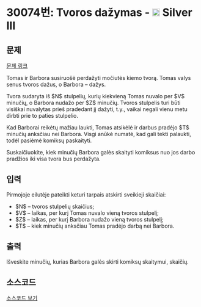 # 30074번: Tvoros dažymas - <img src="https://static.solved.ac/tier_small/8.svg" style="height:20px" /> Silver III

<!-- performance -->

<!-- 문제 제출 후 깃허브에 푸시를 했을 때 제출한 코드의 성능이 입력될 공간입니다.-->

<!-- end -->

## 문제

[문제 링크](https://boj.kr/30074)


<p>Tomas ir Barbora susiruošė perdažyti močiutės kiemo tvorą. Tomas valys senus tvoros dažus, o Barbora – dažys.</p>

<p>Tvora sudaryta iš $N$ stulpelių, kurių kiekvieną Tomas nuvalo per $V$ minučių, o Barbora nudažo per $Z$ minučių. Tvoros stulpelis turi būti visiškai nuvalytas prieš pradedant jį dažyti, t.y., vaikai negali vienu metu dirbti prie to paties stulpelio.</p>

<p>Kad Barborai reikėtų mažiau laukti, Tomas atsikėlė ir darbus pradėjo $T$ minučių anksčiau nei Barbora. Visgi anūkė numatė, kad gali tekti palaukti, todėl pasiėmė komiksų paskaityti.</p>

<p>Suskaičiuokite, kiek minučių Barbora galės skaityti komiksus nuo jos darbo pradžios iki visa tvora bus perdažyta.</p>



## 입력


<p>Pirmojoje eilutėje pateikti keturi tarpais atskirti sveikieji skaičiai:</p>

<ul>
<li>$N$ – tvoros stulpelių skaičius;</li>
<li>$V$ – laikas, per kurį Tomas nuvalo vieną tvoros stulpelį;</li>
<li>$Z$ – laikas, per kurį Barbora nudažo vieną tvoros stulpelį;</li>
<li>$T$ – kiek minučių anksčiau Tomas pradėjo darbą nei Barbora.</li>
</ul>



## 출력


<p>Išveskite minučių, kurias Barbora galės skirti komiksų skaitymui, skaičių.</p>



## 소스코드

[소스코드 보기](Main.java)